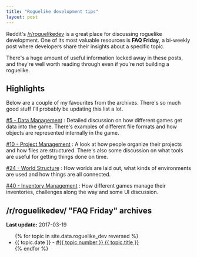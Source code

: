```yaml
---
title: "Roguelike development tips"
layout: post
---
```


Reddit's [/r/roguelikedev](https://www.reddit.com/r/roguelikedev/) is a great
place for discussing roguelike development. One of its most valuable resources
is **FAQ Friday**, a bi-weekly post where developers share their insights about
a specific topic.

There's a huge amount of useful information locked away in these posts, and
they're well worth reading through even if you're not building a roguelike.


## Highlights

Below are a couple of my favourites from the archives. There's so much good
stuff I'll probably be updating this list a lot.

[#5 - Data Management](https://www.reddit.com/r/roguelikedev/comments/2whxdj/faq_friday_5_data_management/)
: Detailed discussion on how different games get data into the game. There's
examples of different file formats and how objects are represented internally in
the game.

[#10 - Project Management](https://www.reddit.com/r/roguelikedev/comments/322c0s/faq_friday_10_project_management/)
: A look at how people organize their projects and how files are
structured. There's also some discussion on what tools are useful for getting
things done on time.

[#24 - World Structure](https://www.reddit.com/r/roguelikedev/comments/3qs4rv/faq_friday_24_world_structure/)
: How worlds are laid out, what kinds of environments are used and how things
are all connected.

[#40 - Inventory Management](https://www.reddit.com/r/roguelikedev/comments/4ndsfx/faq_friday_40_inventory_management/)
: How different games manage their inventories, challenges along the way and
some UI discussion.


## /r/roguelikedev/ "FAQ Friday" archives

**Last update:** 2017-03-19

<ul class="posts-list posts-list--no-indent">
  {% for topic in site.data.roguelike_dev reversed %}
    <li>
      <span class="date">{{ topic.date }}</span>
      -
      <a href="https://www.reddit.com/r/roguelikedev/comments/{{ topic.slug }}/">
        #{{ topic.number }} {{ topic.title }}
      </a>
    </li>
  {% endfor %}
</ul>
